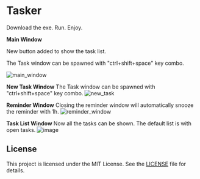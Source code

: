 # Tasker

Download the exe. Run. Enjoy.

**Main Window**

New button added to show the task list.

The Task window can be spawned with "ctrl+shift+space" key combo.

![main_window](https://github.com/user-attachments/assets/926ba1a8-f335-437d-87c5-26b3476572e6)


**New Task Window**
The Task window can be spawned with "ctrl+shift+space" key combo.
![new_task](https://github.com/user-attachments/assets/d0e35c38-4010-4b89-83ce-8c76cfc410aa)

**Reminder Window**
Closing the reminder window will automatically snooze the reminder with 1h.
![reminder_window](https://github.com/user-attachments/assets/b01deafa-316f-4ad5-a509-f4320b533e2a)

**Task List Window**
Now all the tasks can be shown. The default list is with open tasks.
![image](https://github.com/user-attachments/assets/4b09ef49-4bac-4b4d-ae25-e878123b1db4)



## License

This project is licensed under the MIT License. See the [LICENSE](LICENSE) file for details.

